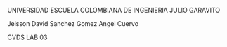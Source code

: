 UNIVERSIDAD ESCUELA COLOMBIANA DE INGENIERIA JULIO GARAVITO

Jeisson David Sanchez Gomez
Angel Cuervo

CVDS LAB 03

